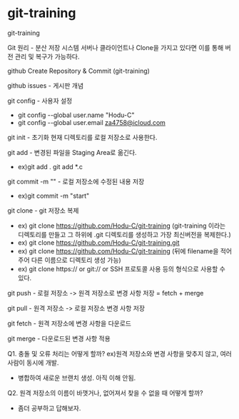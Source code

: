 # git-training

git-training

Git 원리 - 분산 저장 시스템
 서버나 클라이언트나 Clone을 가지고 있다면 이를 통해 버전 관리 및 복구가 가능하다.

github Create Repository & Commit (git-training)

github issues - 게시판 개념

git config - 사용자 설정

- git config --global user.name "Hodu-C"
- git config --global user.email za4758@icloud.com

git init - 초기화 현재 디렉토리를 로컬 저장소로 사용한다.

git add <filename> - 변경된 파일을 Staging Area로 옮긴다.
 - ex)git add . git add *.c
 
git commit -m "" - 로컬 저장소에 수정된 내용 저장
 - ex)git commit -m "start"
 
git clone <url> - git 저장소 복제
 - ex) git clone https://github.com/Hodu-C/git-training (git-training 이라는 디렉토리를 만들고 그 하위에 .git 디렉토리를 생성하고 가장 최신버전을 복제한다.)
 - ex) git clone https://github.com/Hodu-C/git-training.git
 - ex) git clone https://github.com/Hodu-C/git-training <filename> (뒤에 filename을 적어주어 다른 이름으로 디렉토리 생성 가능)
 - ex) git clone https:// or git:// or SSH 프로토콜 사용 등의 형식으로 사용할 수 있다.

git push - 로컬 저장소 -> 원격 저장소로 변경 사항 저장
= fetch + merge

git pull - 원격 저장소 -> 로컬 저장소 변경 사항 저장

git fetch - 원격 저장소에 변경 사항을 다운로드

git merge - 다운로드된 변경 사항 적용

Q1. 충돌 및 오류 처리는 어떻게 할까? ex)원격 저장소와 변경 사항을 맞추지 않고, 여러 사람이 동시에 개발.
 - 병합하여 새로운 브랜치 생성. 아직 이해 안됨.
 
Q2. 원격 저장소의 이름이 바꼇거나, 없어져서 찾을 수 없을 때 어떻게 할까?
 - 좀더 공부하고 답해보자.
 
